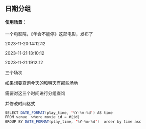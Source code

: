 ## 日期分组

#### 使用场景：

一个电影院，《年会不能停》这部电影，发布了

2023-11-20 14:12:12

2023-11-21 13:10:12

2023-11-21 1912:12

三个场次

如果想要查询今天的和明天有那些场地

需要对这三个时间进行分组查询

并修改时间格式

```java
SELECT DATE_FORMAT(play_time, '%Y-%m-%d') AS time
FROM venue  where movie_id = #{id}
GROUP BY DATE_FORMAT(play_time, '%Y-%m-%d')  order by time asc
```